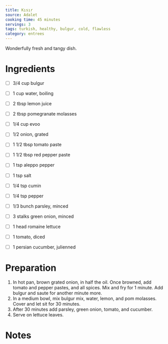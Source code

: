 ```yaml
---
title: Kısır
source: Adalet
cooking time: 45 minutes
servings: 3
tags: turkish, healthy, bulgur, cold, flawless
category: entrees
---
```


Wonderfully fresh and tangy dish. 

Ingredients
===========

* [ ] 3/4 cup bulgur
* [ ] 1 cup water, boiling
* [ ] 2 tbsp lemon juice
* [ ] 2 tbsp pomegranate molasses
* [ ] 1/4 cup evoo
* [ ] 1/2 onion, grated
* [ ] 1 1/2 tbsp tomato paste
* [ ] 1 1/2 tbsp red pepper paste
* [ ] 1 tsp aleppo pepper
* [ ] 1 tsp salt
* [ ] 1/4 tsp cumin
* [ ] 1/4 tsp pepper 
* [ ] 1/3 bunch parsley, minced
* [ ] 3 stalks green onion, minced

* [ ] 1 head romaine lettuce
* [ ] 1 tomato, diced
* [ ] 1 persian cucumber, julienned


Preparation
===========
1. In hot pan, brown grated onion, in half the oil. Once browned, add tomato and pepper pastes, and all spices. Mix and fry for 1 minute. Add bulgur and saute for another minute more.
2. In a medium bowl, mix bulgur mix, water, lemon, and pom molasses. Cover and let sit for 30 minutes.
3. After 30 minutes add parsley, green onion, tomato, and cucumber. 
4. Serve on lettuce leaves.

Notes
=====
